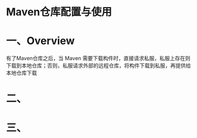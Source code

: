 # Maven仓库配置与使用

# 一、Overview

有了Maven仓库之后，当 Maven 需要下载构件时，直接请求私服，私服上存在则下载到本地仓库；否则，私服请求外部的远程仓库，将构件下载到私服，再提供给本地仓库下载

# 二、

# 三、
